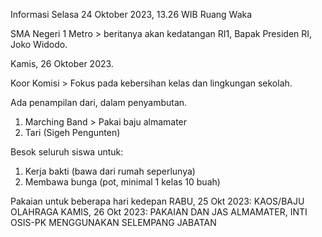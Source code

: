 
Informasi 
Selasa 24 Oktober 2023, 13.26 WIB
Ruang Waka

SMA Negeri 1 Metro > beritanya akan kedatangan RI1,  Bapak Presiden RI, Joko Widodo.

Kamis, 26 Oktober 2023.

Koor Komisi > Fokus pada kebersihan kelas dan lingkungan sekolah.

Ada penampilan dari, dalam penyambutan.
1. Marching Band > Pakai baju almamater 
2. Tari (Sigeh Pengunten)

Besok seluruh siswa untuk:
1. Kerja bakti (bawa dari rumah seperlunya)
2. Membawa bunga (pot, minimal 1 kelas 10 buah)

Pakaian untuk beberapa hari kedepan
RABU, 25 Okt 2023: KAOS/BAJU OLAHRAGA 
KAMIS, 26 Okt 2023: PAKAIAN DAN JAS ALMAMATER, INTI OSIS-PK MENGGUNAKAN SELEMPANG JABATAN

